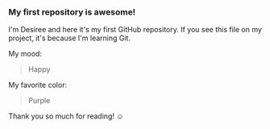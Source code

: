 ### My first repository is awesome!

I'm Desiree  and here it's my first GitHub repository.
If you see this file on my project, it's because I'm learning Git.

My mood:

> Happy

My favorite color:

> Purple

Thank you so much for reading! ☺